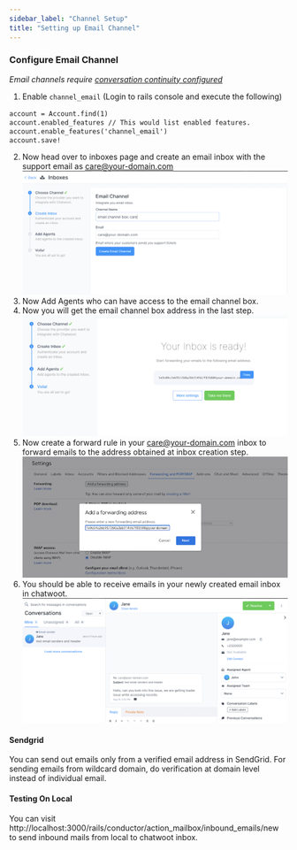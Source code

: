 ```yaml
---
sidebar_label: "Channel Setup"
title: "Setting up Email Channel"
---
```


### Configure Email Channel

*Email channels require [conversation continuity configured](/docs/self-hosted/configuration/features/email-channel/conversation-continuity)*

1. Enable `channel_email` (Login to rails console and execute the following)

```
account = Account.find(1)
account.enabled_features // This would list enabled features.
account.enable_features('channel_email')
account.save!
```

2. Now head over to inboxes page and create an email inbox with the support email as care@your-domain.com
![mail-channel-step1](./images/mail-channel-step1.png)
3. Now Add Agents who can have access to the email channel box.
4. Now you will get the email channel box address in the last step.
![mail-channel-step2](./images/mail-channel-step2.png)
5. Now create a forward rule in your care@your-domain.com inbox to forward emails to the address obtained at inbox creation step.
![set-forwarder-email](./images/set-forwarder-email.png)
6. You should be able to receive emails in your newly created email inbox in chatwoot.
![mail-channel-box](./images/mail-channel-box.png)

#### Sendgrid

You can send out emails only from a verified email address in SendGrid. For sending emails from wildcard domain, do verification at domain level instead of individual email.

#### Testing On Local

You can visit http://localhost:3000/rails/conductor/action_mailbox/inbound_emails/new to send inbound mails from local to chatwoot inbox.
